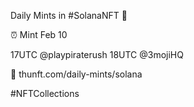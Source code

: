 Daily Mints in #SolanaNFT 🚀

⏰ Mint Feb 10

17UTC @playpiraterush
18UTC @3mojiHQ

🔗 thunft.com/daily-mints/solana

#NFTCollections